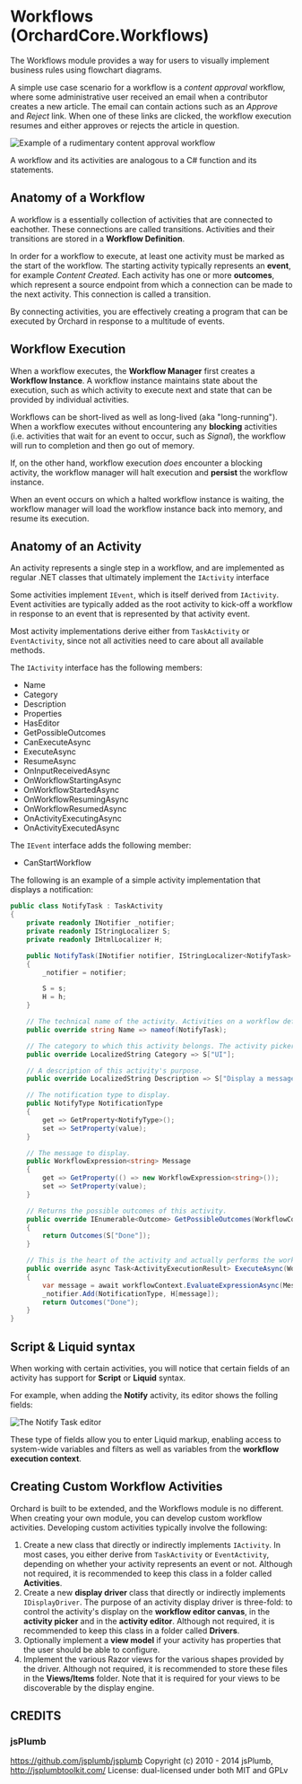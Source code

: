 # Workflows (OrchardCore.Workflows)

The Workflows module provides a way for users to visually implement business rules using flowchart diagrams.

A simple use case scenario for a workflow is a _content approval_ workflow, where some administrative user received an email when a contributor creates a new article. The email can contain actions such as an _Approve_ and _Reject_ link. When one of these links are clicked, the workflow execution resumes and either approves or rejects the article in question.

![Example of a rudimentary content approval workflow](docs/sample-workflow-1.png)

A workflow and its activities are analogous to a C# function and its statements.

## Anatomy of a Workflow

A workflow is a essentially collection of activities that are connected to eachother. These connections are called transitions.
Activities and their transitions are stored in a **Workflow Definition**.

In order for a workflow to execute, at least one activity must be marked as the start of the workflow. The starting activity typically represents an **event**, for example _Content Created_.
Each activity has one or more **outcomes**, which represent a source endpoint from which a connection can be made to the next activity. This connection is called a transition.

By connecting activities, you are effectively creating a program that can be executed by Orchard in response to a multitude of events. 

## Workflow Execution

When a workflow executes, the **Workflow Manager** first creates a **Workflow Instance**. A workflow instance maintains state about the execution, such as which activity to execute next and state that can be provided by individual activities.

Workflows can be short-lived as well as long-lived (aka "long-running"). When a workflow executes without encountering any **blocking** activities (i.e. activities that wait for an event to occur, such as _Signal_), the workflow will run to completion and then go out of memory.

If, on the other hand, workflow execution _does_ encounter a blocking activity, the workflow manager will halt execution and **persist** the workflow instance.

When an event occurs on which a halted workflow instance is waiting, the workflow manager will load the workflow instance back into memory, and resume its execution.

## Anatomy of an Activity

An activity represents a single step in a workflow, and are implemented as regular .NET classes that ultimately implement the `IActivity` interface

Some activities implement `IEvent`, which is itself derived from `IActivity`. Event activities are typically added as the root activity to kick-off a workflow in response to an event that is represented by that activity event.

Most activity implementations derive either from `TaskActivity` or `EventActivity`, since not all activities need to care about all available methods.

The `IActivity` interface has the following members:

- Name
- Category
- Description
- Properties
- HasEditor
- GetPossibleOutcomes
- CanExecuteAsync
- ExecuteAsync
- ResumeAsync
- OnInputReceivedAsync
- OnWorkflowStartingAsync
- OnWorkflowStartedAsync
- OnWorkflowResumingAsync
- OnWorkflowResumedAsync
- OnActivityExecutingAsync
- OnActivityExecutedAsync

The `IEvent` interface adds the following member:

- CanStartWorkflow

The following is an example of a simple activity implementation that displays a notification:

```csharp
public class NotifyTask : TaskActivity
{
    private readonly INotifier _notifier;
    private readonly IStringLocalizer S;
    private readonly IHtmlLocalizer H;

    public NotifyTask(INotifier notifier, IStringLocalizer<NotifyTask> s, IHtmlLocalizer<NotifyTask> h)
    {
        _notifier = notifier;

        S = s;
        H = h;
    }

    // The technical name of the activity. Activities on a workflow definition reference this name.
    public override string Name => nameof(NotifyTask);

    // The category to which this activity belongs. The activity picker groups activities by this category.
    public override LocalizedString Category => S["UI"];

	// A description of this activity's purpose. 
    public override LocalizedString Description => S["Display a message."];

    // The notification type to display.
    public NotifyType NotificationType
    {
        get => GetProperty<NotifyType>();
        set => SetProperty(value);
    }

	// The message to display.
    public WorkflowExpression<string> Message
    {
        get => GetProperty(() => new WorkflowExpression<string>());
        set => SetProperty(value);
    }

    // Returns the possible outcomes of this activity.
    public override IEnumerable<Outcome> GetPossibleOutcomes(WorkflowContext workflowContext, ActivityContext activityContext)
    {
        return Outcomes(S["Done"]);
    }

    // This is the heart of the activity and actually performs the work to be done.
    public override async Task<ActivityExecutionResult> ExecuteAsync(WorkflowContext workflowContext, ActivityContext activityContext)
    {
        var message = await workflowContext.EvaluateExpressionAsync(Message);
        _notifier.Add(NotificationType, H[message]);
        return Outcomes("Done");
    }
}
```

## Script & Liquid syntax

When working with certain activities, you will notice that certain fields of an activity has support for **Script** or **Liquid** syntax.

For example, when adding the **Notify** activity, its editor shows the folling fields:

![The Notify Task editor](docs/add-notify-task.png)

These type of fields allow you to enter Liquid markup, enabling access to system-wide variables and filters as well as variables from the **workflow execution context**.

## Creating Custom Workflow Activities  

Orchard is built to be extended, and the Workflows module is no different. When creating your own module, you can develop custom workflow activities. Developing custom activities typically involve the following:

1. Create a new class that directly or indirectly implements `IActivity`. In most cases, you either derive from `TaskActivity` or `EventActivity`, depending on whether your activity represents an event or not. Although not required, it is recommended to keep this class in a folder called **Activities**.
2. Create a new **display driver** class that directly or indirectly implements `IDisplayDriver`. The purpose of an activity display driver is three-fold: to control the activity's display on the **workflow editor canvas**, in the **activity picker** and in the **activity editor**. Although not required, it is recommended to keep this class in a folder called **Drivers**. 
3. Optionally implement a **view model** if your activity has properties that the user should be able to configure.
4. Implement the various Razor views for the various shapes provided by the driver. Although not required, it is recommended to store these files in the **Views/Items** folder. Note that it is required for your views to be discoverable by the display engine.  

## CREDITS

### jsPlumb
<https://github.com/jsplumb/jsplumb>
Copyright (c) 2010 - 2014 jsPlumb, http://jsplumbtoolkit.com/
License: dual-licensed under both MIT and GPLv
